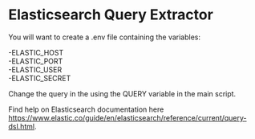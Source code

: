 # Elasticsearch Query Extractor

You will want to create a .env file containing the variables:

-ELASTIC_HOST\
-ELASTIC_PORT\
-ELASTIC_USER\
-ELASTIC_SECRET
  
Change the query in the using the QUERY variable in the main script.

Find help on Elasticsearch documentation here https://www.elastic.co/guide/en/elasticsearch/reference/current/query-dsl.html.
